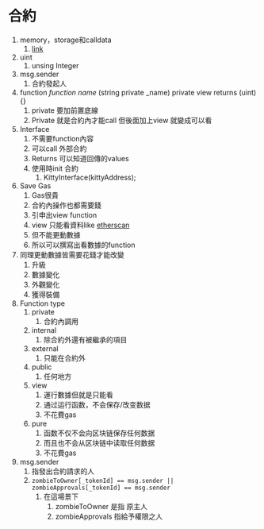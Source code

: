 # 合約

1. memory，storage和calldata
    1. [link](https://www.cnblogs.com/wanghui-garcia/p/9587937.html)
2. uint
    1. unsing Integer
3. msg.sender
    1. 合約發起人
4. function _*function name*_ (string private _name) private view returns (uint){}
    1. private 要加前置底線
    2. Private 就是合約內才能call 但後面加上view 就變成可以看
5. Interface
    1. 不需要function內容
    2. 可以call 外部合約
    3. Returns 可以知道回傳的values
    4. 使用時init 合約
        1. KittyInterface(kittyAddress);
6. Save Gas
    1. Gas很貴
    2. 合約內操作也都需要錢
    3. 引申出view function
    4. view 只能看資料like [etherscan](https://etherscan.io/)
    5. 但不能更動數據
    6. 所以可以撰寫出看數據的function
7. 同理更動數據皆需要花錢才能改變
    1. 升級
    2. 數據變化
    3. 外觀變化
    4. 獲得裝備
8. Function type
    1. private
        1. 合約內調用
    2. internal
        1. 除合約外還有被繼承的項目
    3. external
        1. 只能在合約外
    4. public
        1. 任何地方
    5. view
        1. 運行數據但就是只能看
        2. 通过运行函数，不会保存/改变数据
        3. 不花費gas
    6. pure
        1. 函数不仅不会向区块链保存任何数据
        2. 而且也不会从区块链中读取任何数据
        3. 不花費gas
9. msg.sender
    1. 指發出合約請求的人
    2. `zombieToOwner[_tokenId] == msg.sender || zombieApprovals[_tokenId] == msg.sender`
        1. 在這場景下
            1. zombieToOwner 是指 原主人
            2. zombieApprovals 指給予權限之人